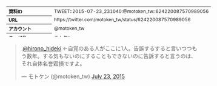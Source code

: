 <table style="font-size: 9pt; width: 610px; margin-bottom: 20px; height: 80px;">
<tbody>
    <tr>
        <th align=left>資料ID</th>
        <td align=left>TWEET::2015-07-23_231040:@motoken_tw::624220087570989056</td>
    </tr>
    <tr>
        <th align=left>URL</th>
        <td align=left>https://twitter.com/motoken_tw/status/624220087570989056</td>
    </tr>
    <tr>
        <th align=left>アカウント</th>
        <td align=left>@motoken_tw</td>
    </tr>
    <tr>
        <th align=left>ユーザ名</th>
        <td align=left>モトケン</td>
    </tr>
    <tr>
        <th align=left>ツイートの記録日時</th>
        <td align=left>created_at 2022-08-24_1432</td>
    </tr>
</tbody>
</table>
<blockquote class="twitter-tweet" data-width="450"  data-lang="ja"><p lang="ja" dir="ltr">.<a href="https://twitter.com/hirono_hideki?ref_src=twsrc%5Etfw">@hirono_hideki</a> ←自覚のある人がここに1人。告訴するすると言いつつもう数年。する気もないのにすることもできないのに告訴すると言うのは、それ自体名誉毀損ですよ。</p>&mdash; モトケン (@motoken_tw) <a href="https://twitter.com/motoken_tw/status/624220087570989056?ref_src=twsrc%5Etfw">July 23, 2015</a></blockquote>
<script async src="https://platform.twitter.com/widgets.js" charset="utf-8"></script>


